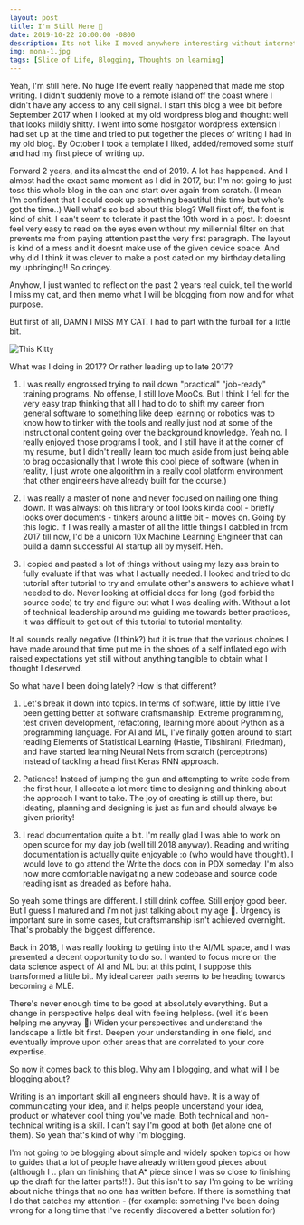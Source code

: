 ```yaml
---
layout: post
title: I'm Still Here 🤔
date: 2019-10-22 20:00:00 -0800
description: Its not like I moved anywhere interesting without internet for the past 2 years. I just kind of lost sense of why i wanted to blog in the first place and the piece i was working on at the time was interesting, but it just fell off my radar.
img: mona-1.jpg
tags: [Slice of Life, Blogging, Thoughts on learning]
---
```

Yeah, I'm still here. No huge life event really happened that made me stop writing. I didn't suddenly move to a remote island off the coast where I didn't have any access to any cell signal. I start this blog a wee bit before September 2017 when I looked at my old wordpress blog and thought: well that looks mildly shitty. I went into some hostgator wordpress extension I had set up at the time and tried to put together the pieces of writing I had in my old blog. By October I took a template I liked, added/removed some stuff and had my first piece of writing up.

Forward 2 years, and its almost the end of 2019. A lot has happened. And I almost had the exact same moment as I did in 2017, but I'm not going to just toss this whole blog in the can and start over again from scratch. (I mean I'm confident that I could cook up something beautiful this time but who's got the time..) Well what's so bad about this blog? Well first off, the font is kind of shit. I can't seem to tolerate it past the 10th word in a post. It doesnt feel very easy to read on the eyes even without my millennial filter on that prevents me from paying attention past the very first paragraph. The layout is kind of a mess and it doesnt make use of the given device space. And why did I think it was clever to make a post dated on my birthday detailing my upbringing!! So cringey.

Anyhow, I just wanted to reflect on the past 2 years real quick, tell the world I miss my cat, and then memo what I will be blogging from now and for what purpose.

But first of all, DAMN I MISS MY CAT. I had to part with the furball for a little bit.

![This Kitty]({{site.baseurl}}/assets/img/kittyyy.jpg)

What was I doing in 2017? Or rather leading up to late 2017?

1. I was really engrossed trying to nail down "practical" "job-ready" training programs. No offense, I still love MooCs. But I think I fell for the very easy trap thinking that all I had to do to shift my career from general software to something like deep learning or robotics was to know how to tinker with the tools and really just nod at some of the instructional content going over the background knowledge. Yeah no. I really enjoyed those programs I took, and I still have it at the corner of my resume, but I didn't really learn too much aside from just being able to brag occasionally that I wrote this cool piece of software (when in reality, I just wrote one algorithm in a really cool platform environment that other engineers have already built for the course.)

2. I was really a master of none and never focused on nailing one thing down. It was always: oh this library or tool looks kinda cool - briefly looks over documents - tinkers around a little bit - moves on. Going by this logic. If I was really a master of all the little things I dabbled in from 2017 till now, I'd be a unicorn 10x Machine Learning Engineer that can build a damn successful AI startup all by myself. Heh.

3. I copied and pasted a lot of things without using my lazy ass brain to fully evaluate if that was what I actually needed. I looked and tried to do tutorial after tutorial to try and emulate other's answers to achieve what I needed to do. Never looking at official docs for long (god forbid the source code) to try and figure out what I was dealing with. Without a lot of technical leadership around me guiding me towards better practices, it was difficult to get out of this tutorial to tutorial mentality.

It all sounds really negative (I think?) but it is true that the various choices I have made around that time put me in the shoes of a self inflated ego with raised expectations yet still without anything tangible to obtain what I thought I deserved.

So what have I been doing lately? How is that different?

1. Let's break it down into topics. In terms of software, little by little I've been getting better at software craftsmanship: Extreme programming, test driven development, refactoring, learning more about Python as a programming language. For AI and ML, I've finally gotten around to start reading Elements of Statistical Learning (Hastie, Tibshirani, Friedman), and have started learning Neural Nets from scratch (perceptrons) instead of tackling a head first Keras RNN approach.

2. Patience! Instead of jumping the gun and attempting to write code from the first hour, I allocate a lot more time to designing and thinking about the approach I want to take. The joy of creating is still up there, but ideating, planning and designing is just as fun and should always be given priority!

3. I read documentation quite a bit. I'm really glad I was able to work on open source for my day job (well till 2018 anyway). Reading and writing documentation is actually quite enjoyable :o (who would have thought). I would love to go attend the Write the docs con in PDX someday. I'm also now more comfortable navigating a new codebase and source code reading isnt as dreaded as before haha.

So yeah some things are different. I still drink coffee. Still enjoy good beer. But I guess I matured and i'm not just talking about my age 🤣. Urgency is important sure in some cases, but craftsmanship isn't achieved overnight. That's probably the biggest difference.

Back in 2018, I was really looking to getting into the AI/ML space, and I was presented a decent opportunity to do so. I wanted to focus more on the data science aspect of AI and ML but at this point, I suppose this transformed a little bit. My ideal career path seems to be heading towards becoming a MLE.

There's never enough time to be good at absolutely everything. But a change in perspective helps deal with feeling helpless. (well it's been helping me anyway 👐) Widen your perspectives and understand the landscape a little bit first. Deepen your understanding in one field, and eventually improve upon other areas that are correlated to your core expertise.

So now it comes back to this blog. Why am I blogging, and what will I be blogging about?

Writing is an important skill all engineers should have. It is a way of communicating your idea, and it helps people understand your idea, product or whatever cool thing you've made. Both technical and non-technical writing is a skill. I can't say I'm good at both (let alone one of them). So yeah that's kind of why I'm blogging.

I'm not going to be blogging about simple and widely spoken topics or how to guides that a lot of people have already written good pieces about (although I .. plan on finishing that A* piece since I was so close to finishing up the draft for the latter parts!!!). But this isn't to say I'm going to be writing about niche things that no one has written before. If there is something that I do that catches my attention - (for example: something I've been doing wrong for a long time that I've recently discovered a better solution for)